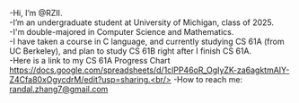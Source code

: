-Hi, I’m @RZII.<br/>
-I’m an undergraduate student at University of Michigan, class of 2025.<br/>
-I'm double-majored in Computer Science and Mathematics.<br/>
-I have taken a course in C language, and currently studying CS 61A (from UC Berkeley), and plan to study CS 61B right after I finish CS 61A.<br/>
-Here is a link to my CS 61A Progress Chart https://docs.google.com/spreadsheets/d/1clPP46oR_OgIyZK-za6agktmAIY-Z4Cfa80xOgycdrM/edit?usp=sharing.<br/>
-How to reach me: randal.zhang7@gmail.com<br/>

<!---
RZII/RZII is a ✨ special ✨ repository because its `README.md` (this file) appears on your GitHub profile.
You can click the Preview link to take a look at your changes.
--->
